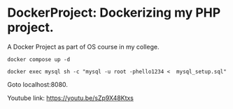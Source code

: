 # DockerProject: Dockerizing my PHP project.

A Docker Project as part of OS course in my college.

``docker compose up -d``

``docker exec mysql sh -c "mysql -u root -phello1234 <  mysql_setup.sql"``

Goto localhost:8080.

Youtube link:
https://youtu.be/sZp9X48Ktxs
